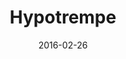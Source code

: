 ---
layout: post
title: "Hypotrempe"
date: 2016-02-26
categories: [Pêche]
image: http://www.pokepedia.fr/images/3/3e/Hypotrempe-RFVF.png
caught: Hypotrempe
location: Chenal 130
level: 30
version: OR
---